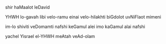 shir haMaalot
leDavid

YHWH lo-gavah libi 
velo-ramu einai
velo-hilakhti
biGdolot uvNiFlaot mimeni

im-lo shiviti veDomamti nafshi
keGamul alei imo
kaGamul alai nafshi

yachel Yisrael el-YHWH
meAtah veAd-olam 